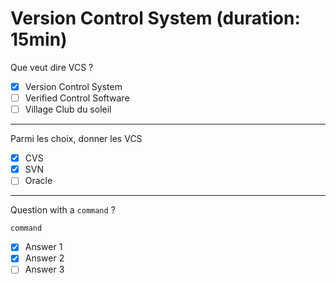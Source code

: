 # Version Control System (duration: 15min)
Que veut dire VCS ?
- [x] Version Control System
- [ ] Verified Control Software
- [ ] Village Club du soleil
---
Parmi les choix, donner les VCS
- [x] CVS
- [x] SVN
- [ ] Oracle
---
Question with a `command` ?
```shell
command 
```
- [x] Answer 1
- [X] Answer 2
- [ ] Answer 3
